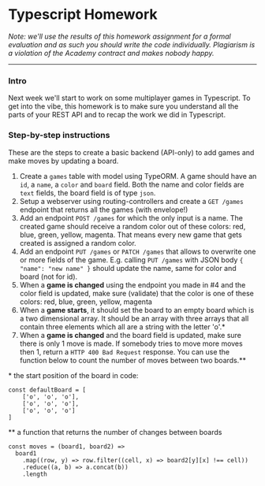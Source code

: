 # Typescript Homework

_Note: we'll use the results of this homework assignment for a formal evaluation and as such you should write the code individually. Plagiarism is a violation of the Academy contract and makes nobody happy._

***

### Intro

Next week we'll start to work on some multiplayer games in Typescript. To get into the vibe, this homework is to make sure you understand all the parts of your REST API and to recap the work we did in Typescript. 

### Step-by-step instructions

These are the steps to create a basic backend (API-only) to add games and make moves by updating a board. 

1. Create a `games` table with model using TypeORM. A game should have an `id`, a `name`, a `color` and `board` field. Both the name and color fields are `text` fields, the board field is of type `json`.  
2. Setup a webserver using routing-controllers and create a `GET /games` endpoint that returns all the games (with envelope!)
3. Add an endpoint `POST /games` for which the only input is a name. The created game should receive a random color out of these colors: red, blue, green, yellow, magenta. That means every new game that gets created is assigned a random color. 
4. Add an endpoint `PUT /games` or `PATCH /games` that allows to overwrite one or more fields of the game. E.g. calling `PUT /games` with JSON body `{ "name": "new name" }` should update the name, same for color and board (not for id). 
5. When a **game is changed** using the endpoint you made in #4 and the color field is updated, make sure (validate) that the color is one of these colors: red, blue, green, yellow, magenta
6. When a **game starts**, it should set the board to an empty board which is a two dimensional array. It should be an array with three arrays that all contain three elements which all are a string with the letter 'o'.\*
7. When a **game is changed** and the board field is updated, make sure there is only 1 move is made. If somebody tries to move more moves then 1, return a `HTTP 400 Bad Request` response. You can use the function below to count the number of moves between two boards.\*\* 


\* the start position of the board in code:

```
const defaultBoard = [
	['o', 'o', 'o'],
	['o', 'o', 'o'],
	['o', 'o', 'o']
]
``` 

\*\* a function that returns the number of changes between boards

```
const moves = (board1, board2) => 
  board1
    .map((row, y) => row.filter((cell, x) => board2[y][x] !== cell))
    .reduce((a, b) => a.concat(b))
    .length
```